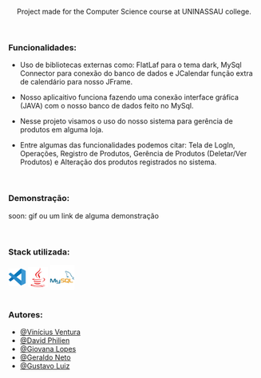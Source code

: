 
<p align="center"> Project made for the Computer Science course at UNINASSAU college. <p/>

<br/>

### Funcionalidades:

- Uso de bibliotecas externas como: FlatLaf para o tema dark, MySql Connector para conexão do banco de dados e JCalendar função extra de calendário para nosso JFrame.

- Nosso aplicaitivo funciona fazendo uma conexão interface gráfica (JAVA) com o nosso banco de dados feito no MySql.

- Nesse projeto visamos o uso do nosso sistema para gerência de produtos em alguma loja.

- Entre algumas das funcionalidades podemos citar: Tela de LogIn, Operações, Registro de Produtos, Gerência de Produtos (Deletar/Ver Produtos) e Alteração dos produtos registrados no sistema.

<br/>

### Demonstração:

soon: gif ou um link de alguma demonstração


<br/>

### Stack utilizada:

<div align="LEFT">
    <img align="center" alt"VSCODE" src="https://raw.githubusercontent.com/devicons/devicon/1119b9f84c0290e0f0b38982099a2bd027a48bf1/icons/vscode/vscode-original.svg"   width="35" height="35"/> 
      <img align="center" alt"JAVA" src="https://raw.githubusercontent.com/devicons/devicon/1119b9f84c0290e0f0b38982099a2bd027a48bf1/icons/java/java-plain.svg" width="40" height="40"/> 
          <img align="center" alt"MYSQL" src="https://raw.githubusercontent.com/devicons/devicon/1119b9f84c0290e0f0b38982099a2bd027a48bf1/icons/mysql/mysql-original-wordmark.svg" width="50" height="50"/> 
    
</div>


<br/>

### Autores:

- [@Vinícius Ventura](https://www.github.com/vinivent)
- [@David Philien](https://www.github.com/davidplgomes)
- [@Giovana Lopes](https://www.github.com/glopes2003)
- [@Geraldo Neto](https://www.github.com/GeRa26)
- [@Gustavo Luiz](https://www.instagram.com/guga.luizz)

